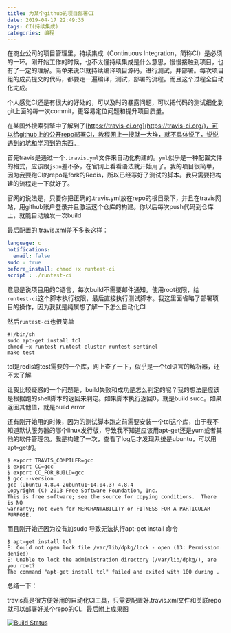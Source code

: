 ```yaml
---
title: 为某个github的项目部署CI
date: 2019-04-17 22:49:35
tags: CI(持续集成)
categories: 编程
---
```


在商业公司的项目管理里，持续集成（Continuous Integration，简称CI）是必须的一环。刚开始工作的时候，也不太懂持续集成是什么意思，慢慢接触到项目，也有了一定的理解。简单来说CI就持续编译项目源码，进行测试，并部署。每次项目组的成员提交的代码，都要走一遍编译，测试，部署的流程。而且这个过程全自动化完成。

<!-- more -->



个人感觉CI还是有很大的好处的，可以及时的暴露问题，可以把代码的测试细化到git上面的每一次commit，更容易定位问题和提升项目质量。



在某国外搜索引擎中了解到了[https://travis-ci.org](https://travis-ci.org/)，可以给github上的公开repo部署CI，教程网上一搜就一大堆，就不具体说了，说说遇到的坑和学习到的东西。



首先travis是通过一个`.travis.yml`文件来自动化构建的。`yml`似乎是一种配置文件的格式，应该跟`json`差不多，在官网上看看语法就开始用了。我的项目很简单，因为我要跑CI的repo是fork的Redis，所以已经写好了测试的脚本。我只需要把构建的流程走一下就好了。

官网的说法是，只要你把正确的.travis.yml放在repo的根目录下，并且在travis网站，用github账户登录并且激活这个仓库的构建。你以后每次push代码到仓库上，就能自动触发一次build



最后配置的.travis.xml差不多长这样：

```yml
language: c
notifications:     
  email: false
sudo : true
before_install: chmod +x runtest-ci
script : ./runtest-ci
```

意思是说项目用的C语言，每次build不需要邮件通知。使用root权限，给`runtest-ci`这个脚本执行权限，最后直接执行测试脚本。我这里面省略了部署项目的操作，因为我就是纯属想了解一下怎么自动化CI



然后`runtest-ci`也很简单

```shell
#!/bin/sh
sudo apt-get install tcl
chmod +x runtest runtest-cluster runtest-sentinel
make test
```

tcl是redis跑test需要的一个库，网上查了一下，似乎是一个tcl语言的解析器，还不太了解



让我比较疑惑的一个问题是，build失败和成功是怎么判定的呢？我的想法是应该是根据跑的shell脚本的返回来判定。如果脚本执行返回0，就是build succ。如果返回其他值，就是build error



还有刚开始用的时候，因为的测试脚本跑之前需要安装一个tcl这个库，由于我不知道默认服务器的哪个linux发行版，导致我不知道应该用apt-get还是yum或者其他的软件管理包。我是构建了一次，查看了log后才发现系统是ubuntu，可以用apt-get的。

```
$ export TRAVIS_COMPILER=gcc
$ export CC=gcc
$ export CC_FOR_BUILD=gcc
$ gcc --version
gcc (Ubuntu 4.8.4-2ubuntu1~14.04.3) 4.8.4
Copyright (C) 2013 Free Software Foundation, Inc.
This is free software; see the source for copying conditions.  There is NO
warranty; not even for MERCHANTABILITY or FITNESS FOR A PARTICULAR PURPOSE.
```

而且刚开始还因为没有加sudo 导致无法执行apt-get install 命令

```
$ apt-get install tcl
E: Could not open lock file /var/lib/dpkg/lock - open (13: Permission denied)
E: Unable to lock the administration directory (/var/lib/dpkg/), are you root?
The command "apt-get install tcl" failed and exited with 100 during .
```



总结一下：

travis真是很方便好用的自动化CI工具，只需要配置好.travis.xml文件和关联repo就可以部署好某个repo的CI。最后附上成果图

[![Build Status](https://travis-ci.org/licovery/redis-3.0-annotated.svg?branch=unstable)](https://travis-ci.org/licovery/redis-3.0-annotated)